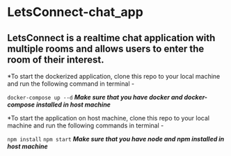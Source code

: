 # LetsConnect-chat_app

## LetsConnect is a realtime chat application with multiple rooms and allows users to enter the room of their interest.

*To start the dockerized application, clone this repo to your local machine and run the following command in terminal -

`docker-compose up --d`
**_Make sure that you have docker and docker-compose installed in host machine_**


*To start the application on host machine, clone this repo to your local machine and run the following commands in terminal -

`npm install`
`npm start`
**_Make sure that you have node and npm installed in host machine_**
